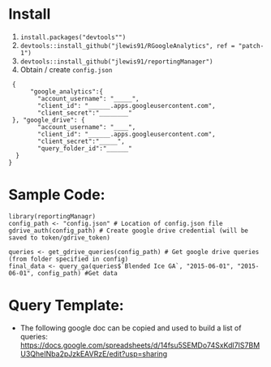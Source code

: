 # Install
1. `install.packages("devtools"")`
2. `devtools::install_github("jlewis91/RGoogleAnalytics", ref = "patch-1")`
2. `devtools::install_github("jlewis91/reportingManager")`
3. Obtain / create `config.json`
```
 {
      "google_analytics":{
        "account_username": "_____",
        "client_id": "______.apps.googleusercontent.com",
        "client_secret":"________"
 }, "google_drive": {
        "account_username": "____",
        "client_id": "______.apps.googleusercontent.com",
        "client_secret":"_____",
        "query_folder_id":"______"
  }
}
```
# Sample Code:
```
library(reportingManagr)
config_path <- "config.json" # Location of config.json file
gdrive_auth(config_path) # Create google drive credential (will be saved to token/gdrive_token)

queries <- get_gdrive_queries(config_path) # Get google drive queries (from folder specified in config)
final_data <- query_ga(queries$`Blended Ice GA`, "2015-06-01", "2015-06-01", config_path) #Get data
```

# Query Template:
- The following google doc can be copied and used to build a list of queries:
https://docs.google.com/spreadsheets/d/14fsu5SEMDo74SxKdl7IS7BMU3QheINba2pJzkEAVRzE/edit?usp=sharing
